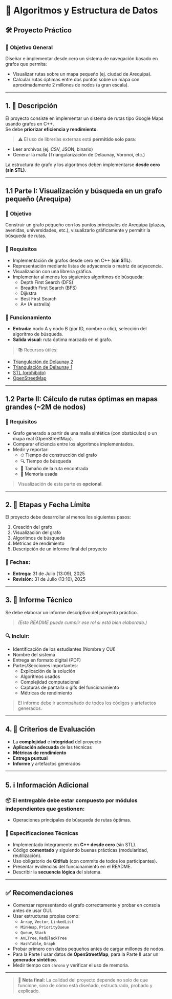 # 📍 Algoritmos y Estructura de Datos

## 🛠 Proyecto Práctico

### 🎯 Objetivo General

Diseñar e implementar desde cero un sistema de navegación basado en grafos que permita:

- Visualizar rutas sobre un mapa pequeño (ej. ciudad de Arequipa).
- Calcular rutas óptimas entre dos puntos sobre un mapa con aproximadamente 2 millones de nodos (a gran escala).

---

## 1. 📝 Descripción

El proyecto consiste en implementar un sistema de rutas tipo Google Maps usando grafos en C++.  
Se debe **priorizar eficiencia y rendimiento**.

> ⚠️ El uso de librerías externas está **permitido solo para**:
- Leer archivos (ej. CSV, JSON, binario)
- Generar la malla (Triangularización de Delaunay, Voronoi, etc.)

La estructura de grafo y los algoritmos deben implementarse **desde cero (sin STL)**.

---

## 1.1 Parte I: Visualización y búsqueda en un grafo pequeño (Arequipa)

### 🔹 Objetivo

Construir un grafo pequeño con los puntos principales de Arequipa (plazas, avenidas, universidades, etc.), visualizarlo gráficamente y permitir la búsqueda de rutas.

### 📌 Requisitos

- Implementación de grafos desde cero en C++ (**sin STL**).
- Representación mediante listas de adyacencia o matriz de adyacencia.
- Visualización con una librería gráfica.
- Implementar al menos los siguientes algoritmos de búsqueda:
  - Depth First Search (DFS)
  - Breadth First Search (BFS)
  - Dijkstra
  - Best First Search
  - A* (A estrella)

### 🔁 Funcionamiento

- **Entrada:** nodo A y nodo B (por ID, nombre o clic), selección del algoritmo de búsqueda.
- **Salida visual:** ruta óptima marcada en el grafo.

> 📚 Recursos útiles:
- [Triangulación de Delaunay 2](https://graphics.stanford.edu/courses/cs368-06-spring/handouts/Delaunay_2.pdf)
- [Triangulación de Delaunay 1](https://graphics.stanford.edu/courses/cs368-06-spring/handouts/Delaunay_1.pdf)
- [STL (prohibido)](https://cplusplus.com/)
- [OpenStreetMap](https://wiki.openstreetmap.org/wiki/Software_libraries)

---

## 1.2 Parte II: Cálculo de rutas óptimas en mapas grandes (~2M de nodos)

### 📌 Requisitos

- Grafo generado a partir de una malla sintética (con obstáculos) o un mapa real (OpenStreetMap).
- Comparar eficiencia entre los algoritmos implementados.
- Medir y reportar:
  - ⏱ Tiempo de construcción del grafo
  - 🔍 Tiempo de búsqueda
  - 📏 Tamaño de la ruta encontrada
  - 💾 Memoria usada

> Visualización de esta parte es **opcional**.

---

## 2. 📆 Etapas y Fecha Límite

El proyecto debe desarrollar al menos los siguientes pasos:

1. Creación del grafo  
2. Visualización del grafo  
3. Algoritmos de búsqueda  
4. Métricas de rendimiento  
5. Descripción de un informe final del proyecto  

### 📌 Fechas:
- **Entrega:** 31 de Julio (13:09), 2025  
- **Revisión:** 31 de Julio (13:10), 2025  

---

## 3. 📄 Informe Técnico

Se debe elaborar un informe descriptivo del proyecto práctico.  
> *(Este README puede cumplir ese rol si está bien elaborado.)*

### 🔍 Incluir:

- Identificación de los estudiantes (Nombre y CUI)
- Nombre del sistema
- Entrega en formato digital (PDF)
- Partes/Secciones importantes:
  - Explicación de la solución
  - Algoritmos usados
  - Complejidad computacional
  - Capturas de pantalla o gifs del funcionamiento
  - Métricas de rendimiento

> El informe debe ir acompañado de todos los códigos y artefactos generados.

---

## 4. 🧾 Criterios de Evaluación

- La **complejidad** e **integridad** del proyecto
- **Aplicación adecuada** de las técnicas
- **Métricas de rendimiento**
- **Entrega puntual**
- **Informe** y artefactos generados

---

## 5. ℹ️ Información Adicional

### 📦 El entregable debe estar compuesto por módulos independientes que gestionen:

- Operaciones principales de búsqueda de rutas óptimas.

### 🔧 Especificaciones Técnicas

- Implementado íntegramente en **C++ desde cero** (sin STL).
- Código **comentado** y siguiendo buenas prácticas (modularidad, reutilización).
- Uso obligatorio de **GitHub** (con commits de todos los participantes).
- Presentar evidencias del funcionamiento en el README.
- Describir la **secuencia lógica** del sistema.

---

## ✅ Recomendaciones

- Comenzar representando el grafo correctamente y probar en consola antes de usar GUI.
- Usar estructuras propias como:
  - `Array`, `Vector`, `LinkedList`
  - `MinHeap`, `PriorityQueue`
  - `Queue`, `Stack`
  - `AVLTree`, `RedBlackTree`
  - `HashTable`, `Graph`
- Probar primero con datos pequeños antes de cargar millones de nodos.
- Para la Parte I usar datos de **OpenStreetMap**, para la Parte II usar un **generador sintético**.
- Medir tiempo con `chrono` y verificar el uso de memoria.

---

> 🧠 **Nota final:** La calidad del proyecto depende no solo de que funcione, sino de cómo está diseñado, estructurado, probado y explicado.

